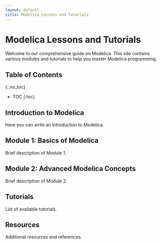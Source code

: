 ```yaml
---
layout: default
title: Modelica Lessons and Tutorials
---
```


# Modelica Lessons and Tutorials

Welcome to our comprehensive guide on Modelica. This site contains various modules and tutorials to help you master Modelica programming.

## Table of Contents
{:.no_toc}

* TOC
{:toc}

## Introduction to Modelica

Here you can write an introduction to Modelica.

## Module 1: Basics of Modelica

Brief description of Module 1.

## Module 2: Advanced Modelica Concepts

Brief description of Module 2.

## Tutorials

List of available tutorials.

## Resources

Additional resources and references.

